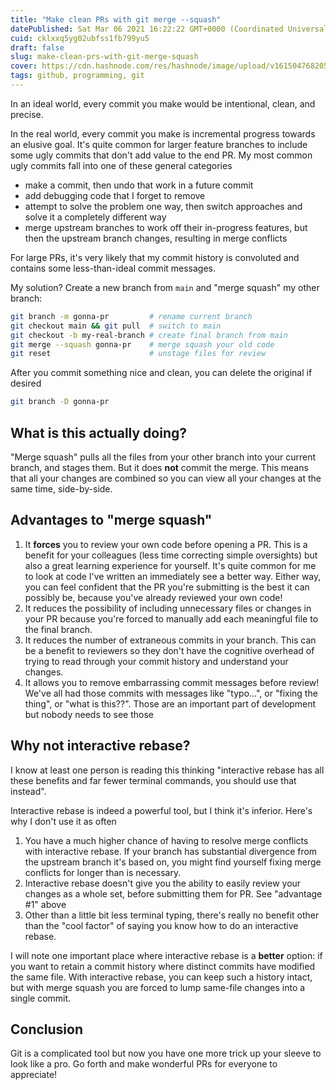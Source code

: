 ```yaml
---
title: "Make clean PRs with git merge --squash"
datePublished: Sat Mar 06 2021 16:22:22 GMT+0000 (Coordinated Universal Time)
cuid: cklxxq5yg02ubfss1fb799yu5
draft: false
slug: make-clean-prs-with-git-merge-squash
cover: https://cdn.hashnode.com/res/hashnode/image/upload/v1615047682054/cou-yZHEt.png
tags: github, programming, git
---
```


In an ideal world, every commit you make would be intentional, clean, and precise.

In the real world, every commit you make is incremental progress towards an elusive goal. It's quite common for larger feature branches to include some ugly commits that don't add value to the end PR. My most common ugly commits fall into one of these general categories

- make a commit, then undo that work in a future commit
- add debugging code that I forget to remove
- attempt to solve the problem one way, then switch approaches and solve it a completely different way
- merge upstream branches to work off their in-progress features, but then the upstream branch changes, resulting in merge conflicts

For large PRs, it's very likely that my commit history is convoluted and contains some less-than-ideal commit messages.

My solution? Create a new branch from `main` and "merge squash" my other branch:

```bash
git branch -m gonna-pr         # rename current branch
git checkout main && git pull  # switch to main
git checkout -b my-real-branch # create final branch from main
git merge --squash gonna-pr    # merge squash your old code
git reset                      # unstage files for review
```

After you commit something nice and clean, you can delete the original if desired

```bash
git branch -D gonna-pr
```

## What is this actually doing?

"Merge squash" pulls all the files from your other branch into your current branch, and stages them. But it does **not** commit the merge. This means that all your changes are combined so you can view all your changes at the same time, side-by-side.

## Advantages to "merge squash"

1. It **forces** you to review your own code before opening a PR. This is a benefit for your colleagues (less time correcting simple oversights) but also a great learning experience for yourself. It's quite common for me to look at code I've written an immediately see a better way. Either way, you can feel confident that the PR you're submitting is the best it can possibly be, because you've already reviewed your own code!
2. It reduces the possibility of including unnecessary files or changes in your PR because you're forced to manually add each meaningful file to the final branch.
3. It reduces the number of extraneous commits in your branch. This can be a benefit to reviewers so they don't have the cognitive overhead of trying to read through your commit history and understand your changes.
4. It allows you to remove embarrassing commit messages before review! We've all had those commits with messages like "typo...", or "fixing the thing", or "what is this??". Those are an important part of development but nobody needs to see those

## Why not interactive rebase?

I know at least one person is reading this thinking "interactive rebase has all these benefits and far fewer terminal commands, you should use that instead".

Interactive rebase is indeed a powerful tool, but I think it's inferior. Here's why I don't use it as often

1. You have a much higher chance of having to resolve merge conflicts with interactive rebase. If your branch has substantial divergence from the upstream branch it's based on, you might find yourself fixing merge conflicts for longer than is necessary.
2. Interactive rebase doesn't give you the ability to easily review your changes as a whole set, before submitting them for PR. See "advantage #1" above
3. Other than a little bit less terminal typing, there's really no benefit other than the "cool factor" of saying you know how to do an interactive rebase.

I will note one important place where interactive rebase is a **better** option: if you want to retain a commit history where distinct commits have modified the same file. With interactive rebase, you can keep such a history intact, but with merge squash you are forced to lump same-file changes into a single commit.

## Conclusion

Git is a complicated tool but now you have one more trick up your sleeve to look like a pro. Go forth and make wonderful PRs for everyone to appreciate!
